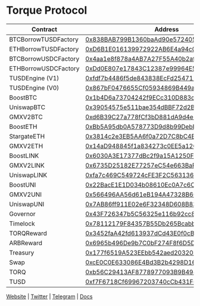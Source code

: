 # Torque Protocol

| Contract       | Address       |
| -------------  | ------------- |
| BTCBorrowTUSDFactory      | [0x838BAB799B1360baAd90e572405650B9a1BFF57A](https://arbiscan.io/address/0x838BAB799B1360baAd90e572405650B9a1BFF57A) |
| ETHBorrowTUSDFactory      | [0xD6B1E016139972922AB6E4a94c065d5eCD8B18B1](https://arbiscan.io/address/0xD6B1E016139972922AB6E4a94c065d5eCD8B18B1) |
| BTCBorrowUSDCFactory      | [0x4aa1e8f878a4AB7A27F55A40b2af66925e6f3E5F](https://arbiscan.io/address/0x4aa1e8f878a4AB7A27F55A40b2af66925e6f3E5F) |
| ETHBorrowUSDCFactory      | [0xDd0E807e17843C12387e99964E5Cf0C39B42f79a](https://arbiscan.io/address/0xDd0E807e17843C12387e99964E5Cf0C39B42f79a) |
| TUSDEngine (V1)     | [0xfdf7b4486f5de843838EcFd254711E06aF1f0641](https://arbiscan.io/address/0xfdf7b4486f5de843838EcFd254711E06aF1f0641) |
| TUSDEngine (V0)     | [0x867bF0476655Cf05934869B449a0be0ED534eA60](https://arbiscan.io/address/0x867bF0476655Cf05934869B449a0be0ED534eA60) |
| BoostBTC      | [0x1b4D6a73704242f9ECc310D883dBa11b764AADdB](https://arbiscan.io/address/0x1b4D6a73704242f9ECc310D883dBa11b764AADdB) |
| UniswapBTC      | [0x39054575e511bae354dBBF72d2B8Ce04C4780054](https://arbiscan.io/address/0x39054575e511bae354dBBF72d2B8Ce04C4780054) |
| GMXV2BTC      | [0xd6B39C27a778fCf3bD881dA9d4e5a60a75df1B94](https://arbiscan.io/address/0xd6B39C27a778fCf3bD881dA9d4e5a60a75df1B94) |
| BoostETH      | [0xBb5A95db0A578773D9d8b99DebB7706e4124e2E2](https://arbiscan.io/address/0xBb5A95db0A578773D9d8b99DebB7706e4124e2E2) |
| StargateETH      | [0x3814c2e3EB5AA6f0a72D7C8bC4B80293A3843047](https://arbiscan.io/address/0x3814c2e3EB5AA6f0a72D7C8bC4B80293A3843047) |
| GMXV2ETH      | [0x14aD948845f1a834273c0EE5a120e0107F9C2d99](https://arbiscan.io/address/0x14aD948845f1a834273c0EE5a120e0107F9C2d99) |
| BoostLINK      | [0x6030A3E17377dBc2f9a15A1250FD8E1b0d49f2D3](https://arbiscan.io/address/0x6030A3E17377dBc2f9a15A1250FD8E1b0d49f2D3) |
| GMXV2LINK     | [0x6735D25182E77257eC54e663BaF641E0D6449f62](https://arbiscan.io/address/0x6735D25182E77257eC54e663BaF641E0D6449f62) |
| UniswapLINK      | [0xfa7c469C549724cFE3F2C563136B51Fc7d9aF504](https://arbiscan.io/address/0xfa7c469C549724cFE3F2C563136B51Fc7d9aF504) |
| BoostUNI      | [0x22BacE1E1D034b08610Ec0A7c6Cbce592807F302](https://arbiscan.io/address/0x22BacE1E1D034b08610Ec0A7c6Cbce592807F302) |
| GMXV2UNI      | [0x566496AA56d61eB194A47328B60589DaEC1841C9](https://arbiscan.io/address/0x566496AA56d61eB194A47328B60589DaEC1841C9) |
| UniswapUNI      | [0x7AB86ff911E02e6F32348D608B834be00F706720](https://arbiscan.io/address/0x7AB86ff911E02e6F32348D608B834be00F706720) |
| Governor      | [0x43F726347b5C56325e116b92cc846C3cF50F16c7](https://arbiscan.io/address/0x43F726347b5C56325e116b92cc846C3cF50F16c7) |
| Timelock     | [0x78112179F84357B55Db265Bcabb8c9c6f1CcB850](https://arbiscan.io/address/0x78112179F84357B55Db265Bcabb8c9c6f1CcB850) |
| TORQReward         | [0x3452faA42fd613937dCd43E0f0cBf7d4205919c5](https://arbiscan.io/address/0x3452faA42fd613937dCd43E0f0cBf7d4205919c5) |
| ARBReward         | [0x6965b496De9b7C0bF274F8f6D5Dfa359Ac7D3b72](https://arbiscan.io/address/0x6965b496De9b7C0bF274F8f6D5Dfa359Ac7D3b72) |
| Treasury         | [0x177f6519A523EEbb542aed20320EFF9401bC47d0](https://arbiscan.io/address/0x177f6519A523EEbb542aed20320EFF9401bC47d0) |
| Swap     | [0xcE0C0E633086E4Bd3B2b4298D16b504490534411](https://arbiscan.io/address/0xcE0C0E633086E4Bd3B2b4298D16b504490534411) |
| TORQ         | [0xb56C29413AF8778977093B9B4947efEeA7136C36](https://arbiscan.io/token/0xb56c29413af8778977093b9b4947efeea7136c36) |
| TUSD     | [0xf7F6718Cf69967203740cCb431F6bDBff1E0FB68](https://arbiscan.io/token/0xf7f6718cf69967203740ccb431f6bdbff1e0fb68) |

[Website](https://torque.fi) | [Twitter](https://twitter.com/torquefi) | [Telegram](https://t.me/torquefi) | [Docs](https://docs.torque.fi)